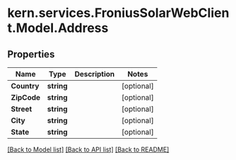 # kern.services.FroniusSolarWebClient.Model.Address

## Properties

Name | Type | Description | Notes
------------ | ------------- | ------------- | -------------
**Country** | **string** |  | [optional] 
**ZipCode** | **string** |  | [optional] 
**Street** | **string** |  | [optional] 
**City** | **string** |  | [optional] 
**State** | **string** |  | [optional] 

[[Back to Model list]](../README.md#documentation-for-models) [[Back to API list]](../README.md#documentation-for-api-endpoints) [[Back to README]](../README.md)

